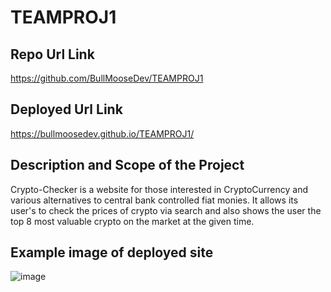 # TEAMPROJ1

## Repo Url Link
https://github.com/BullMooseDev/TEAMPROJ1

## Deployed Url Link
https://bullmoosedev.github.io/TEAMPROJ1/

## Description and Scope of the Project
Crypto-Checker is a website for those interested in CryptoCurrency and various alternatives to central bank controlled fiat monies. It allows its user's to check the prices of crypto via search and also shows the user the top 8 most valuable crypto on the market at the given time.

## Example image of deployed site
![image](https://user-images.githubusercontent.com/95316362/151888086-740b3916-7e0b-46f2-bce6-0d5155c442cf.png)